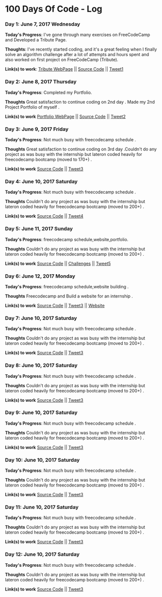 # 100 Days Of Code - Log

### Day 1: June 7, 2017 Wednesday

**Today's Progress**: I've gone through many exercises on FreeCodeCamp and Developed a Tribute Page.

**Thoughts**: I've recently started coding, and it's a great feeling when I finally solve an algorithm challenge after a lot of attempts and hours spent and also worked on first project on FreeCodeCamp (Tribute).

**Link(s) to work**: [Tribute WebPage](https://codepen.io/harrypottero/pen/dRorWX) || [Source Code](https://github.com/harrypotter0/WebSummer/tree/master/TributePage) || [Tweet1](https://twitter.com/akashkandpal123/status/872829249245388800)


### Day 2: June 8, 2017 Thursday

**Today's Progress**: Completed my Portfolio.

**Thoughts** Great satisfaction to continue coding on 2nd day . Made my 2nd Project Portfolio of myself .

**Link(s) to work** [Portfolio WebPage](https://codepen.io/harrypottero/pen/awvEdm)
 || [Source Code](https://github.com/harrypotter0/WebSummer/tree/master/Portfolio) || [Tweet2](https://twitter.com/akashkandpal123/status/872828539988586496)


### Day 3: June 9, 2017 Friday

**Today's Progress**: Not much busy with freecodecamp schedule .

**Thoughts** Great satisfaction to continue coding on 3rd day .Couldn't do any project as was busy with the internship but lateron coded heavily for freecodecamp bootcamp (moved to 170+) .

**Link(s) to work** [Source Code](https://www.freecodecamp.com/challenges/local-scope-and-functions) || [Tweet3](https://twitter.com/akashkandpal123/status/873131328329457665)


### Day 4: June 10, 2017 Saturday

**Today's Progress**: Not much busy with freecodecamp schedule .

**Thoughts** Couldn't do any project as was busy with the internship but lateron coded heavily for freecodecamp bootcamp (moved to 200+) .

**Link(s) to work** [Source Code](https://www.freecodecamp.com/challenges/accessing-objects-properties-with-variables) || [Tweet4](https://twitter.com/akashkandpal123/status/873804344507981824) 


### Day 5: June 11, 2017 Sunday

**Today's Progress**: freecodecamp schedule,website,portfolio.

**Thoughts** Couldn't do any project as was busy with the internship but lateron coded heavily for freecodecamp bootcamp (moved to 200+) .

**Link(s) to work** [Source Code](https://t.co/ObKlgYe4Ak) || [Challenges](https://t.co/OTQJVTAHxV) || [Tweet5](https://twitter.com/akashkandpal123/status/874214782798319620)


### Day 6: June 12, 2017 Monday

**Today's Progress**: freecodecamp schedule,website building .

**Thoughts** Freecodecamp and Build a website for an internship .

**Link(s) to work** [Source Code](https://www.freecodecamp.com/challenges/accessing-objects-properties-with-variables) || [Tweet3](https://twitter.com/akashkandpal123/status/873804344507981824) || [Website](https://t.co/ObKlgYe4Ak)


### Day 7: June 10, 2017 Saturday

**Today's Progress**: Not much busy with freecodecamp schedule .

**Thoughts** Couldn't do any project as was busy with the internship but lateron coded heavily for freecodecamp bootcamp (moved to 200+) .

**Link(s) to work** [Source Code](https://www.freecodecamp.com/challenges/accessing-objects-properties-with-variables) || [Tweet3](https://twitter.com/akashkandpal123/status/873804344507981824)


### Day 8: June 10, 2017 Saturday

**Today's Progress**: Not much busy with freecodecamp schedule .

**Thoughts** Couldn't do any project as was busy with the internship but lateron coded heavily for freecodecamp bootcamp (moved to 200+) .

**Link(s) to work** [Source Code](https://www.freecodecamp.com/challenges/accessing-objects-properties-with-variables) || [Tweet3](https://twitter.com/akashkandpal123/status/873804344507981824)


### Day 9: June 10, 2017 Saturday

**Today's Progress**: Not much busy with freecodecamp schedule .

**Thoughts** Couldn't do any project as was busy with the internship but lateron coded heavily for freecodecamp bootcamp (moved to 200+) .

**Link(s) to work** [Source Code](https://www.freecodecamp.com/challenges/accessing-objects-properties-with-variables) || [Tweet3](https://twitter.com/akashkandpal123/status/873804344507981824)


### Day 10: June 10, 2017 Saturday

**Today's Progress**: Not much busy with freecodecamp schedule .

**Thoughts** Couldn't do any project as was busy with the internship but lateron coded heavily for freecodecamp bootcamp (moved to 200+) .

**Link(s) to work** [Source Code](https://www.freecodecamp.com/challenges/accessing-objects-properties-with-variables) || [Tweet3](https://twitter.com/akashkandpal123/status/873804344507981824)


### Day 11: June 10, 2017 Saturday

**Today's Progress**: Not much busy with freecodecamp schedule .

**Thoughts** Couldn't do any project as was busy with the internship but lateron coded heavily for freecodecamp bootcamp (moved to 200+) .

**Link(s) to work** [Source Code](https://www.freecodecamp.com/challenges/accessing-objects-properties-with-variables) || [Tweet3](https://twitter.com/akashkandpal123/status/873804344507981824)


### Day 12: June 10, 2017 Saturday

**Today's Progress**: Not much busy with freecodecamp schedule .

**Thoughts** Couldn't do any project as was busy with the internship but lateron coded heavily for freecodecamp bootcamp (moved to 200+) .

**Link(s) to work** [Source Code](https://www.freecodecamp.com/challenges/accessing-objects-properties-with-variables) || [Tweet3](https://twitter.com/akashkandpal123/status/873804344507981824)


